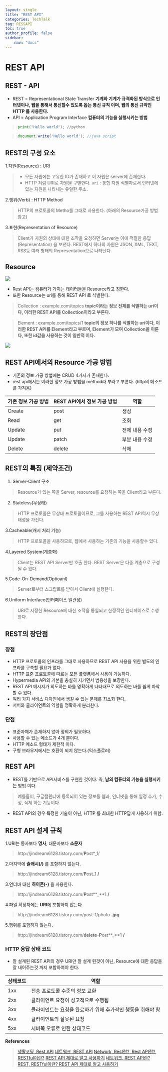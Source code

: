 ```yaml
---
layout: single
title: "REST API"
categories: TechTalk
tag: RESSAPI
toc: true
author_profile: false
sidebar: 
    nav: "docs"
---
```

# REST API 
## REST - API

- REST = Representational State Transfer
  **기계와 기계가 규격화된 방식으로 인터넷이나, 웹을 통해서 통신할수 있도록 돕는 통신 규칙 이며, 웹의 통신 규약인HTTP 를 사용한다.**
- API = Application Program Interface
  **컴퓨터의 기능을 실행시키는 방법**

> ```python
> print("Hello world"); //python
> ```

> ```javascript
> document.write('Hello world'); //java script
> ```

## REST의 구성 요소
1.자원(Resource) : URI
> - 모든 자원에는 고유한 ID가 존재하고 이 자원은 server에 존재한다.
> - HTTP 처럼 URI로 자원을 구별한다. 
  `uri` : 통합 자원 식별자로서 인터넷에 있는 자원을 나타내는 유일한 주소.

2.행위(Verb) : HTTP Method
> HTTP의 프로토콜의 Metho를 그대로 사용한다. (아래의 Resource가공 방법 참고)

3.표현(Representation of Resource)
> Client가 자원의 상태에 대한 조작을 요청하면 Server는 이에 적절한 응답(Representation) 을 보낸다.
> REST에서 하나의 자원은 JSON, XML, TEXT, RSS등 여러 형태의 Representation으로 나타난다. 

## Resource

![](https://github.com/jindream6128/jindream6128.github.io/blob/main/_images/%EC%98%88%EC%8B%9C.JPG?raw=true)

- Rest API는 컴퓨터가 가지는 데이터들을 Resource라고 칭한다.
- 또한 Resource는 uri를 통해 REST API 로 식별한다.


> Collection : example.com/topics
> **topic이라는 정보 전체를 식별하는 uri이다, 이러한 REST API를 Collection이라고 부른다.**

> Element : example.com/topics/1
> **topic의 정보 하나를 식별하는 uri이다, 이러한 REST API를 Element라고 부르며, Element가 모여 Collection을 이룬다, 또한 id값을 사용하는 것이 일반적 이다.**

![](https://github.com/jindream6128/jindream6128.github.io/blob/main/_images/%EC%A0%95%EB%B3%B4%EA%B0%80%EA%B3%B5%EB%B0%A9%EB%B2%95.JPG?raw=true)

## REST API에서의 Resource 가공 방법

- 기존의 정보 가공 방법에는 CRUD 4가지가 존재한다.
- rest api에서는 이러한 정보 가공 방법을 method라 부라고 부른다. (http의 메소드를 가져옴)

|기존 정보 가공 방법| REST API에서 정보 가공 방법 | 역할 |
|----|----|----|
| Create | post | 생성 |
| Read | get | 조회 |
| Update | put | 전제 내용 수정 |
| Update | patch| 부분 내용 수정 |
| Delete | delete | 삭제 |

## REST의 특징 (제약조건)

1. Server-Client 구조
> Resource가 있는 쪽을 Server, resource를 요청하는 쪽을 Client라고 부른다. 

2. Stateless(무상태)
> HTTP 프로토콜은 무상태 프로토콜이므로, 그를 사용하는 REST API역시 무상태성을 가진다.

3.Cacheable(캐시 처리 기능)
> HTTP 프로토콜을 사용하므로, 웹에서 사용하는 기존의 기능을 사용할수 있다.

4.Layered System(계층화)
> Client는 REST API Server만 호출 한다.
> REST Server은 다중 계층으로 구성될 수 있다.

5.Code-On-Demand(Optioanl)
> Server로부터 스크립트를 받아서 Client에 실행한다.

6.Uniform Interface(인터페이스 일관성)
> URI로 지정한 Resource에 대한 조작을 통일되고 한정적인 인터페이스로 수행한다. 

## REST의 장단점

### 장점
- HTTP 프로토콜의 인프라를 그대로 사용하므로 REST API 사용을 위한 별도의 인프라를 구축할 필요가 없다. 
- HTTP 표준 프로토콜에 따르는 모든 플랫폼에서 사용이 가능하다. 
- Hypermedia API의 기본을 충실히 지키면서 범용성을 보장한다. 
- REST API 메시지가 의도하는 바를 명확하게 나타내므로 의도하는 바를 쉽게 파악할 수 있다.
- 여러 가지 서비스 디자인에서 생길 수 있는 문제를 최소화 한다.
- 서버와 클라이언트의 역할을 명확하게 분리한다.

### 단점
- 표준자체가 존재하지 않아 정의가 필요하다.
- 사용할 수 있는 메소드가 4개 뿐이다.
- HTTP 메소드 형태가 제한적 이다.
- 구형 브라우저에서는 호환이 되지 않는다.(익스플로러)

## REST API
- REST를 기반으로 API서비스를 구현한 것이다. 즉, **남의 컴퓨터의 기능을 실행시키는** 방법 이다.

> 예를들어, 구글캘린더에 등록되어 있는 정보를 웹과, 인터넷을 통해 일정 추가, 수정, 삭제 하는 기능이다. 

- REST API의 경우 특정한 기술이 아닌, HTTP 를 최대한 HTTP답게 사용하기 위함.

## REST API 설계 규칙
1.URI는 동사보다 **명사**, 대문자보다 **소문자**
> <hi>http://</hi>jindream6128.tistory.com/**P**ost*_1/

2.마지막에 **슬래시(/)** 를 포함하지 않는다.
> <hi>http://</hi>jindream6128.tistory.com/**P**ost_1 **/**

3.언더바 대신 **하이폰(-)** 을 사용한다.
> <hi>http://</hi>jindream6128.tistory.com/**P**ost**_**1 **/**

4.파일 확장자에는 **URI**에 포함하지 않는다. 
> <hi>http://</hi>jindream6128.tistory.com/post-1/photo **.jpg**

5.행위를 포함하지 않는다. 
> <hi>http://</hi>jindream6128.tistory.com/**delete**-**P**ost**_**1 **/**


### HTTP 응답 상태 코드

- 잘 설계된 REST API의 경우 URI만 잘 설계 된것이 아닌, Resource에 대한 응답을 잘 내어주는것 까지 포함하여야 한다. 

|상태코드|역할|
|---|---|
|1xx|전송 프로토콜 수준의 정보 교환|
|2xx|클라이언트 요청이 성고적으로 수행됨|
|3xx|클라이언트는 요청을 완료하기 위해 추가적인 행동을 취해야 함|
|4xx|클라이언트의 잘못된 요청|
|5xx|서버쪽 오류로 인한 상태코드|

 **References**
> [생활코딩, Rest API](https://www.youtube.com/watch?v=PmY3dWcCxXI&t=713s)
> [네트워크, REST API](https://velog.io/@guswns3371%EB%84%A4%ED%8A%B8%EC%9B%8C%ED%81%AC-REST-API)
> [Network, Rest란?, Rest API란?, RESTful이란?](https://gmlwjd9405.github.io/2018/09/21/rest-and-restful.html)
> [REST API 제대로 알고 사용하기](https://meetup.toast.com/posts/92)
> [네트워크, REST API란? REST, RESTful이란? ](https://khj93.tistory.com/entry/%EB%84%A4%ED%8A%B8%EC%9B%8C%ED%81%AC-REST-API%EB%9E%80-REST-RESTful%EC%9D%B4%EB%9E%80)
> [REST API 제대로 알고 사용하기](https://meetup.toast.com/posts/92)